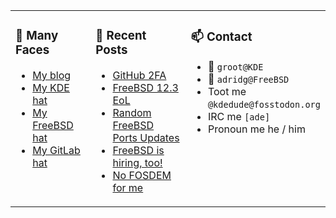 
<table><tr>
  
<td valign="top" width="30%">
  
### 🙋 Many Faces

- [My blog](https://euroquis.nl/bobulate/)
- [My KDE hat](https://invent.kde.org/adridg)
- [My FreeBSD hat](https://wiki.freebsd.org/AdriaanDeGroot)
- [My GitLab hat](https://gitlab.com/adriaandegroot)
</td>

<td valign="top" width="40%">
  
### 💬 Recent Posts

<!-- BLOG-POST-LIST:START -->
- [GitHub 2FA](https://euroquis.nl//blabla/2023/03/21/github.html)
- [FreeBSD 12.3 EoL](https://euroquis.nl//freebsd/2023/03/12/freebsd.html)
- [Random FreeBSD Ports Updates](https://euroquis.nl//freebsd/2023/02/19/ports.html)
- [FreeBSD is hiring, too!](https://euroquis.nl//freebsd/2023/02/06/freebsd.html)
- [No FOSDEM for me](https://euroquis.nl//kde/2023/02/06/fosdem.html)
<!-- BLOG-POST-LIST:END -->
</td>

<td valign="top" width="30%">
  
### 📫 Contact

- 📧 `groot@KDE`
- 📧 `adridg@FreeBSD`
- Toot me `@kdedude@fosstodon.org`
- IRC me `[ade]`
- Pronoun me he / him
</td>

</tr></table>
